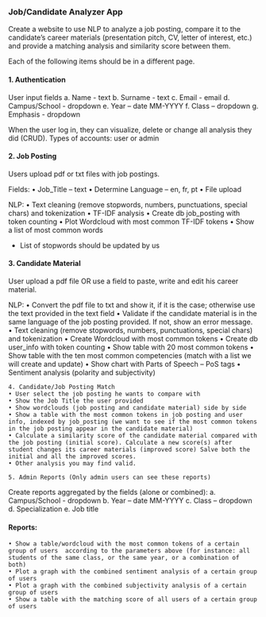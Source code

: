 ### Job/Candidate Analyzer App
Create a website to use NLP to analyze a job posting, compare it to the candidate’s career materials (presentation pitch, CV, letter of interest, etc.) and provide a matching analysis and similarity score between them. 

Each of the following items should be in a different page.

#### 1. Authentication
User input fields
        a. Name - text
        b. Surname - text
        c. Email - email
        d. Campus/School  - dropdown
        e. Year – date MM-YYYY
        f. Class – dropdown 
        g. Emphasis - dropdown

When the user log in, they can visualize, delete or change all analysis they did (CRUD).
Types of accounts: user or admin

#### 2. Job Posting
Users upload pdf or txt files with job postings. 

Fields:
    • Job_Title – text
    • Determine Language – en, fr, pt
    • File upload


NLP:
    • Text cleaning (remove stopwords, numbers, punctuations, special chars) and tokenization
    • TF-IDF analysis
    • Create db job_posting with token counting
    • Plot Wordcloud with most common TF-IDF tokens
    • Show a list of most common words

* List of stopwords should be updated by us

#### 3. Candidate Material
User upload a pdf file OR use a field to paste, write and edit his career material.

NLP:
    • Convert the pdf file to txt and show it, if it is the case; otherwise use the text provided in the text field
    • Validate if the candidate material is in the same language of the job posting provided. If not, show an error message.
    • Text cleaning (remove stopwords, numbers, punctuations, special chars) and tokenization
    • Create Wordcloud with most common tokens
    • Create db user_info with token counting
    • Show table with 20 most common tokens
    • Show table with the ten most common competencies (match with a list we will create and update)
    • Show chart with Parts of Speech – PoS tags
    • Sentiment analysis (polarity and subjectivity)

    4. Candidate/Job Posting Match
    • User select the job posting he wants to compare with 
    • Show the Job Title the user provided
    • Show wordclouds (job posting and candidate material) side by side
    • Show a table with the most common tokens in job posting and user info, indexed by job_posting (we want to see if the most common tokens in the job posting appear in the candidate material)
    • Calculate a similarity score of the candidate material compared with the job posting (initial score). Calculate a new score(s) after student changes its career materials (improved score) Salve both the initial and all the improved scores.
    • Other analysis you may find valid.

    5. Admin Reports (Only admin users can see these reports)
Create reports aggregated by the fields (alone or combined):
        a. Campus/School  - dropdown
        b. Year – date MM-YYYY
        c. Class – dropdown 
        d. Specialization
        e. Job title
#### Reports:
    • Show a table/wordcloud with the most common tokens of a certain group of users  according to the parameters above (for instance: all students of the same class, or the same year, or a combination of both)
    • Plot a graph with the combined sentiment analysis of a certain group of users
    • Plot a graph with the combined subjectivity analysis of a certain group of users 
    • Show a table with the matching score of all users of a certain group of users